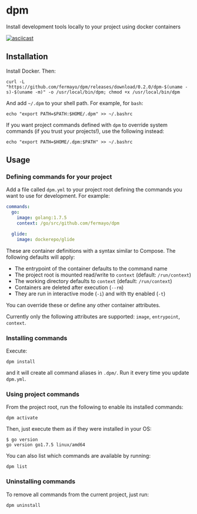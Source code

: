 # dpm

Install development tools locally to your project using docker containers

[![asciicast](https://asciinema.org/a/f056w0w93x0b2tpgppkzegw50.png)](https://asciinema.org/a/f056w0w93x0b2tpgppkzegw50)


## Installation

Install Docker. Then:

    curl -L "https://github.com/fermayo/dpm/releases/download/0.2.0/dpm-$(uname -s)-$(uname -m)" -o /usr/local/bin/dpm; chmod +x /usr/local/bin/dpm

And add `~/.dpm` to your shell path. For example, for `bash`:

    echo "export PATH=$PATH:$HOME/.dpm" >> ~/.bashrc

If you want project commands defined with `dpm` to override system commands (if you trust your projects!), use the following instead:

    echo "export PATH=$HOME/.dpm:$PATH" >> ~/.bashrc


## Usage

### Defining commands for your project

Add a file called `dpm.yml` to your project root defining the commands you want to use for development. For example:

```yaml
commands:
  go:
    image: golang:1.7.5
    context: /go/src/github.com/fermayo/dpm

  glide:
    image: dockerepo/glide
```

These are container definitions with a syntax similar to Compose. The following defaults will apply:
* The entrypoint of the container defaults to the command name
* The project root is mounted read/write to `context` (default: `/run/context`)
* The working directory defaults to `context` (default: `/run/context`)
* Containers are deleted after execution (`--rm`)
* They are run in interactive mode (`-i`) and with tty enabled (`-t`)

You can override these or define any other container attributes.

Currently only the following attributes are supported: `image`, `entrypoint`, `context`.

### Installing commands

Execute:

    dpm install
    
and it will create all command aliases in `.dpm/`. Run it every time you update `dpm.yml`.


### Using project commands

From the project root, run the following to enable its installed commands:

    dpm activate

Then, just execute them as if they were installed in your OS:

    $ go version
    go version go1.7.5 linux/amd64

You can also list which commands are available by running:

    dpm list


### Uninstalling commands

To remove all commands from the current project, just run:

    dpm uninstall

